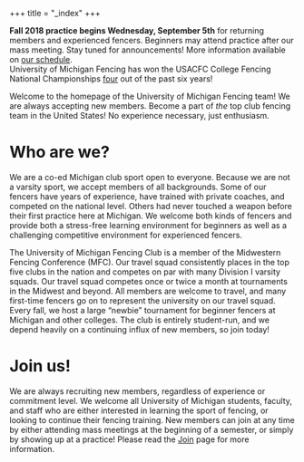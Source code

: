 +++
title = "_index"
+++

<div class="alert alert-warning">
    <strong>Fall 2018 practice begins Wednesday, September 5th</strong> for returning members and experienced fencers.  Beginners may attend practice after our mass meeting. Stay tuned for announcements! More information available on <a href="schedule/">our schedule</a>.
</div>

<div class="alert alert-info">
    University of Michigan Fencing has won the USACFC College Fencing National Championships <a href="results/2016-2017/#usacfc2017" class="alert-link">f</a><a href="results/2015-2016/#usacfc2016" class="alert-link">o</a><a href="results/2014-2015/#usacfc2015" class="alert-link">u</a><a href="results/2012-2013/#usacfc2013" class="alert-link">r</a> out of the past six years!
</div>

Welcome to the homepage of the University of Michigan Fencing team!
We are always accepting new members.
Become a part of _the_ top club fencing team in the United States!
No experience necessary, just enthusiasm.

# Who are we?
We are a co-ed Michigan club sport open to everyone.
Because we are not a varsity sport, we accept members of all backgrounds.
Some of our fencers have years of experience, have trained with private coaches, and competed on the national level.
Others had never touched a weapon before their first practice here at Michigan.
We welcome both kinds of fencers and provide both a stress-free learning environment for beginners as well as a challenging competitive environment for experienced fencers.

The University of Michigan Fencing Club is a member of the Midwestern Fencing Conference (MFC).
Our travel squad consistently places in the top five clubs in the nation and competes on par with many Division I varsity squads.
Our travel squad competes once or twice a month at tournaments in the Midwest and beyond.
All members are welcome to travel, and many first-time fencers go on to represent the university on our travel squad.
Every fall, we host a large “newbie” tournament for beginner fencers at Michigan and other colleges.
The club is entirely student-run, and we depend heavily on a continuing influx of new members, so join today!

# Join us!
We are always recruiting new members, regardless of experience or commitment level.
We welcome all University of Michigan students, faculty, and staff who are either interested in learning the sport of fencing, or looking to continue their fencing training.
New members can join at any time by either attending mass meetings at the beginning of a semester, or simply by showing up at a practice!
Please read the [Join](join/) page for more information.
